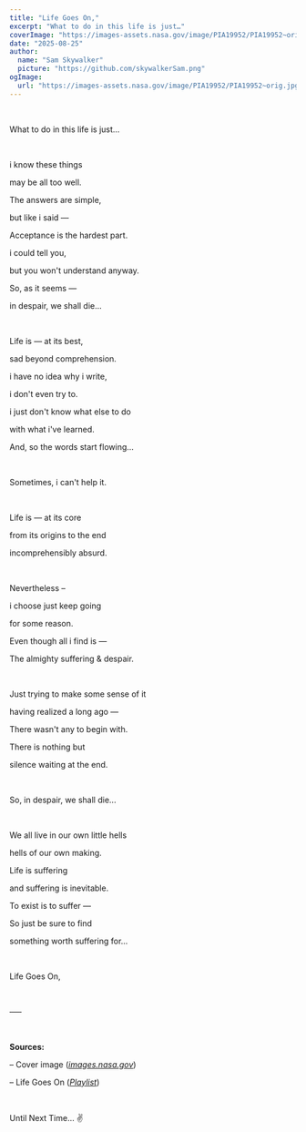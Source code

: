 ```yaml
---
title: "Life Goes On,"
excerpt: "What to do in this life is just…"
coverImage: "https://images-assets.nasa.gov/image/PIA19952/PIA19952~orig.jpg"
date: "2025-08-25"
author:
  name: "Sam Skywalker"
  picture: "https://github.com/skywalkerSam.png"
ogImage:
  url: "https://images-assets.nasa.gov/image/PIA19952/PIA19952~orig.jpg"
---
```


&nbsp;

What to do in this life is just…

&nbsp;

i know these things

may be all too well.

The answers are simple,

but like i said —

Acceptance is the hardest part.

i could tell you,

but you won't understand anyway.

So, as it seems —

in despair, we shall die...

&nbsp;

Life is — at its best,

sad beyond comprehension.

i have no idea why i write,

i don't even try to.

i just don't know what else to do

with what i've learned.

And, so the words start flowing...

&nbsp;

Sometimes, i can't help it.

&nbsp;

Life is — at its core

from its origins to the end

incomprehensibly absurd.

&nbsp;

Nevertheless –

i choose just keep going

for some reason.

Even though all i find is —

The almighty suffering & despair.

&nbsp;

Just trying to make some sense of it

having realized a long ago —

There wasn't any to begin with.

There is nothing but

silence waiting at the end.

&nbsp;

So, in despair, we shall die...

&nbsp;

We all live in our own little hells

hells of our own making.

Life is suffering

and suffering is inevitable.

To exist is to suffer —

So just be sure to find

something worth suffering for...

&nbsp;

Life Goes On,

&nbsp;

–––

&nbsp;

**Sources:**

– Cover image ([_images.nasa.gov_](https://images.nasa.gov/details/PIA19952))

– Life Goes On ([_Playlist_](https://open.spotify.com/playlist/2icM9NXvuOV1NwLVz4F7no?si=836f2cce12304ccf))

&nbsp;

Until Next Time… ✌️
